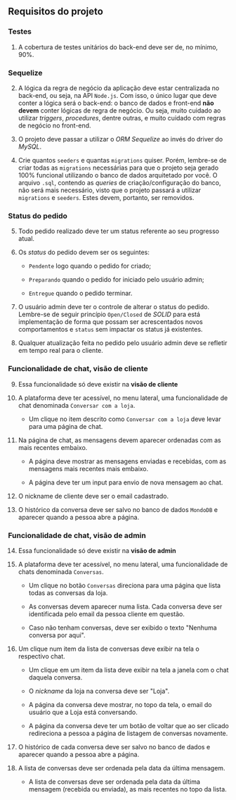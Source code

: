 ## Requisitos do projeto

### Testes

1. A cobertura de testes unitários do back-end deve ser de, no mínimo, 90%.

### Sequelize

2. A lógica da regra de negócio da aplicação deve estar centralizada no back-end, ou seja, na API `Node.js`. Com isso, o único lugar que deve conter a lógica será o back-end: o banco de dados e front-end **não devem** conter lógicas de regra de negócio. Ou seja, muito cuidado ao utilizar _triggers_, _procedures_, dentre outras, e muito cuidado com regras de negócio no front-end.

3. O projeto deve passar a utilizar o _ORM Sequelize_ ao invés do driver do _MySQL_.

4. Crie quantos `seeders` e quantas `migrations` quiser. Porém, lembre-se de criar todas as `migrations` necessárias para que o projeto seja gerado 100% funcional utilizando o banco de dados arquitetado por você. O arquivo `.sql`, contendo as _queries_ de criação/configuração do banco, não será mais necessário, visto que o projeto passará a utilizar `migrations` e `seeders`. Estes devem, portanto, ser removidos.

### Status do pedido

5. Todo pedido realizado deve ter um status referente ao seu progresso atual.

6. Os _status_ do pedido devem ser os seguintes:

   - `Pendente` logo quando o pedido for criado;

   - `Preparando` quando o pedido for iniciado pelo usuário admin;

   - `Entregue` quando o pedido terminar.

7. O usuário admin deve ter o controle de alterar o status do pedido. Lembre-se de seguir princípio `Open/Closed` de _SOLID_ para está implementação de forma que possam ser acrescentados novos comportamentos e `status` sem impactar os status já existentes.

8. Qualquer atualização feita no pedido pelo usuário admin deve se refletir em tempo real para o cliente.

### Funcionalidade de chat, visão de cliente

9. Essa funcionalidade só deve existir na **visão de cliente**

10. A plataforma deve ter acessível, no menu lateral, uma funcionalidade de chat denominada `Conversar com a loja`.

    - Um clique no item descrito como `Conversar com a loja` deve levar para uma página de chat.

11. Na página de chat, as mensagens devem aparecer ordenadas com as mais recentes embaixo.

    - A página deve mostrar as mensagens enviadas e recebidas, com as mensagens mais recentes mais embaixo.

    - A página deve ter um input para envio de nova mensagem ao chat.

12. O nickname de cliente deve ser o email cadastrado.

13. O histórico da conversa deve ser salvo no banco de dados `MondoDB` e aparecer quando a pessoa abre a página.

### Funcionalidade de chat, visão de admin

14. Essa funcionalidade só deve existir na **visão de admin**

15. A plataforma deve ter acessível, no menu lateral, uma funcionalidade de chats denominada `Conversas`.

    - Um clique no botão `Conversas` direciona para uma página que lista todas as conversas da loja.

    - As conversas devem aparecer numa lista. Cada conversa deve ser identificada pelo email da pessoa cliente em questão.

    - Caso não tenham conversas, deve ser exibido o texto "Nenhuma conversa por aqui".

16. Um clique num item da lista de conversas deve exibir na tela o respectivo chat.

    - Um clique em um item da lista deve exibir na tela a janela com o chat daquela conversa.

    - O _nickname_ da loja na conversa deve ser "Loja".

    - A página da conversa deve mostrar, no topo da tela, o email do usuário que a Loja está conversando.

    - A página da conversa deve ter um botão de voltar que ao ser clicado redireciona a pessoa a página de listagem de conversas novamente.

17. O histórico de cada conversa deve ser salvo no banco de dados e aparecer quando a pessoa abre a página.

18. A lista de conversas deve ser ordenada pela data da última mensagem.

    - A lista de conversas deve ser ordenada pela data da última mensagem (recebida ou enviada), as mais recentes no topo da lista.
